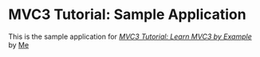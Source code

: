 # MVC3 Tutorial: Sample Application

This is the sample application for [*MVC3 Tutorial: Learn MVC3 by Example*](http://blahblah.com/) by [Me](http://me.com/)